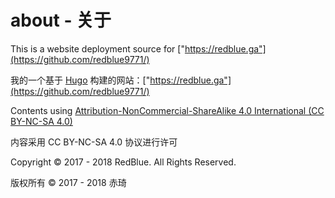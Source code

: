 # about - 关于

This is a website deployment source for ["https://redblue.ga"](https://github.com/redblue9771/)

我的一个基于 [Hugo](https://gohugo.io) 构建的网站：["https://redblue.ga"](https://github.com/redblue9771/)

Contents using [Attribution-NonCommercial-ShareAlike 4.0 International (CC BY-NC-SA 4.0)](https://creativecommons.org/licenses/by-nc-sa/4.0/)

内容采用 CC BY-NC-SA 4.0 协议进行许可

Copyright © 2017 - 2018 RedBlue. All Rights Reserved.

版权所有 © 2017 - 2018 赤琦